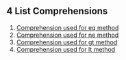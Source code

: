 ## 4 List Comprehensions

1. [Comprehension used for eq method](https://github.com/nyu-csci-ua-0479-001-spring-2020/Kshoes-homework02/blob/7b16e8b7051339ca5e7057711a342f8de1369959/tabletools.py#L78)
2. [Comprehension used for ne method](https://github.com/nyu-csci-ua-0479-001-spring-2020/Kshoes-homework02/blob/7b16e8b7051339ca5e7057711a342f8de1369959/tabletools.py#L81)
3. [Comprehension used for gt method](https://github.com/nyu-csci-ua-0479-001-spring-2020/Kshoes-homework02/blob/7b16e8b7051339ca5e7057711a342f8de1369959/tabletools.py#L84)
4. [Comprehension used for lt method](https://github.com/nyu-csci-ua-0479-001-spring-2020/Kshoes-homework02/blob/7b16e8b7051339ca5e7057711a342f8de1369959/tabletools.py#L87)




<!-- # Table of Contents

* [first lambda](#first-lambda)
* [second lambda](#second-lambda) -->